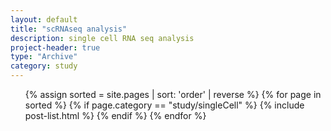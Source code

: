 ```yaml
---
layout: default
title: "scRNAseq analysis"
description: single cell RNA seq analysis
project-header: true
type: "Archive"
category: study
---
```


<ul class="catalogue">
{% assign sorted = site.pages | sort: 'order' | reverse %}
{% for page in sorted %}
{% if page.category == "study/singleCell" %}
{% include post-list.html %}
{% endif %}
{% endfor %}
</ul>